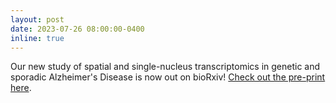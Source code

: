 ```yaml
---
layout: post
date: 2023-07-26 08:00:00-0400
inline: true
---
```


Our new study of spatial and single-nucleus transcriptomics in genetic and sporadic Alzheimer's Disease is now out on bioRxiv! [Check out the pre-print here](https://www.biorxiv.org/content/10.1101/2023.07.24.550282v1). 